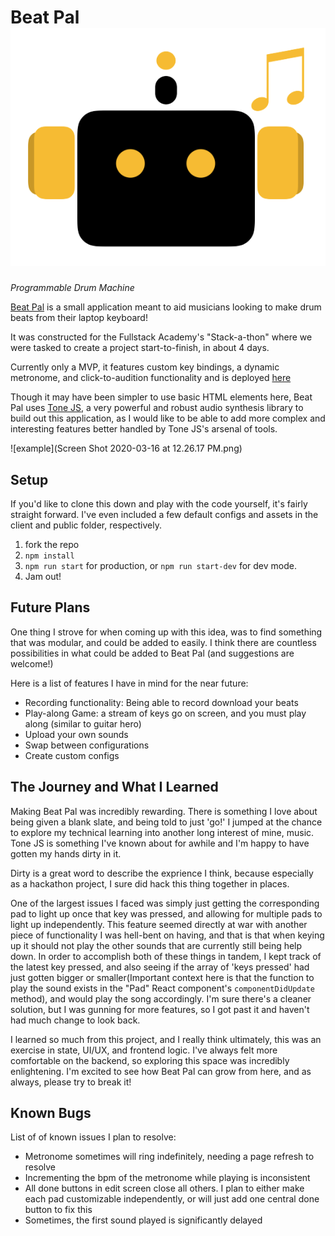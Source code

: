 # Beat Pal ![logo](public/assets/logo.png)

_Programmable Drum Machine_

[Beat Pal][deployed-link] is a small application meant to aid musicians looking to make drum
beats from their laptop keyboard!

It was constructed for the Fullstack Academy's "Stack-a-thon" where we were
tasked to create a project start-to-finish, in about 4 days.

Currently only a MVP, it features custom key bindings, a dynamic metronome, and
click-to-audition functionality and is deployed [here][deployed-link]

Though it may have been simpler to use basic HTML elements here, Beat Pal uses
[Tone JS][tone-doc], a very powerful and robust audio synthesis library to
build out this application, as I would like to be able to add more complex and
interesting features better handled by Tone JS's arsenal of tools.

[tone-doc]: https://tonejs.github.io/
[deployed-link]: https://beatpal.herokuapp.com/

![example](Screen Shot 2020-03-16 at 12.26.17 PM.png)

## Setup

If you'd like to clone this down and play with the code yourself, it's fairly
straight forward. I've even included a few default configs and assets in the
client and public folder, respectively.

1.  fork the repo
2.  `npm install`
3.  `npm run start` for production, or `npm run start-dev` for dev mode.
4.  Jam out!

## Future Plans

One thing I strove for when coming up with this idea, was to find something
that was modular, and could be added to easily. I think there are countless
possibilities in what could be added to Beat Pal (and suggestions are welcome!)

Here is a list of features I have in mind for the near future:

* Recording functionality: Being able to record download your beats
* Play-along Game: a stream of keys go on screen, and you must play along
  (similar to guitar hero)
* Upload your own sounds
* Swap between configurations
* Create custom configs

## The Journey and What I Learned

Making Beat Pal was incredibly rewarding. There is something I love about being
given a blank slate, and being told to just 'go!' I jumped at the chance to
explore my technical learning into another long interest of mine, music. Tone JS
is something I've known about for awhile and I'm happy to have gotten my hands
dirty in it.

Dirty is a great word to describe the exprience I think, because especially as a
hackathon project, I sure did hack this thing together in places.

One of the largest issues I faced was simply just getting the corresponding pad
to light up once that key was pressed, and allowing for multiple pads to light
up independently. This feature seemed directly at war with another piece of
functionality I was hell-bent on having, and that is that when keying up it
should not play the other sounds that are currently still being help down. In
order to accomplish both of these things in tandem, I kept track of the latest
key pressed, and also seeing if the array of 'keys pressed' had just gotten
bigger or smaller(Important context here is that the function to play the sound
exists in the "Pad" React component's `componentDidUpdate` method), and
would play the song accordingly. I'm sure there's a cleaner solution, but I was
gunning for more features, so I got past it and haven't had much change to look
back.

I learned so much from this project, and I really think ultimately, this was an
exercise in state, UI/UX, and frontend logic. I've always felt more comfortable
on the backend, so exploring this space was incredibly enlightening. I'm excited
to see how Beat Pal can grow from here, and as always, please try to break it!

## Known Bugs

List of of known issues I plan to resolve:

* Metronome sometimes will ring indefinitely, needing a page refresh to resolve
* Incrementing the bpm of the metronome while playing is inconsistent
* All done buttons in edit screen close all others. I plan to either make each
  pad customizable independently, or will just add one central done button to
  fix this
* Sometimes, the first sound played is significantly delayed
